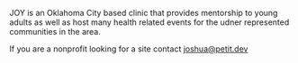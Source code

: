 JOY is an Oklahoma City based clinic that provides mentorship to young adults as
well as host many health related events for the udner represented communities in
the area.

If you are a nonprofit looking for a site contact
[joshua@petit.dev](mailto:joshua@petit.dev)
